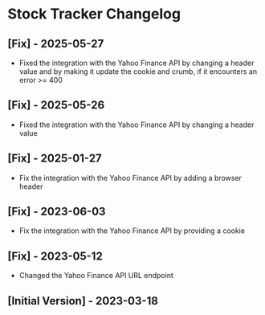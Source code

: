 # Stock Tracker Changelog

## [Fix] - 2025-05-27

- Fixed the integration with the Yahoo Finance API by changing a header value and by making it update the cookie and crumb, if it encounters an error >= 400

## [Fix] - 2025-05-26

- Fixed the integration with the Yahoo Finance API by changing a header value

## [Fix] - 2025-01-27

- Fix the integration with the Yahoo Finance API by adding a browser header

## [Fix] - 2023-06-03

- Fix the integration with the Yahoo Finance API by providing a cookie

## [Fix] - 2023-05-12

- Changed the Yahoo Finance API URL endpoint

## [Initial Version] - 2023-03-18
